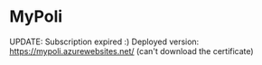# MyPoli
 UPDATE: Subscription expired :)
 Deployed version: https://mypoli.azurewebsites.net/ (can't download the certificate)
